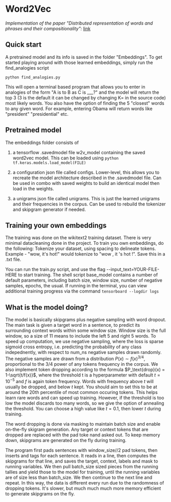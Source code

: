 # Word2Vec
<em>Implementation of the paper "Distributed representation of words and phrases and their compositionality":</em> [link](https://arxiv.org/pdf/1310.4546.pdf)

## Quick start
A pretrained model and its info is saved in the folder "Embeddings". To get started playing around with those learned embeddings, simply run the find_analogies script
```
python find_analogies.py
```
This will open a terminal based program that allows you to enter in analogies of the form
"A is to B as C is ___?"
and the model will return the top 3 (3 is the default it can be changed by changing K= in the source code) most likely words.
You also have the option of finding the 5 "closest" words to any given word. For example, entering Obama will return words like "president" "presidential" etc.

## Pretrained model
The embeddings folder consists of 

1) a tensorflow .savedmodel file w2v_model containing the saved word2vec model. This can be loaded using ```python tf.keras.models.load_model(FILE)```

2) a configuration json file called configs. Lower-level, this allows you to recreate the model architecture described in the .savedmodel file. Can be used in combo with saved weights to build an identical model then load in the weights.

3) a unigrams json file called unigrams. This is just the learned unigrams and their frequencies in the corpus. Can be used to rebuild the tokenizer and skipgram generator if needed.

## Training your own embeddings
The training was done on the wikitext2 training dataset. There is very minimal datacleaning done in the project. To train you own embeddings, do the following:
Tokenize your dataset, using spacing to delineate tokens. Example - "wow, it's hot!" would tokenize to "wow , it 's hot !". Save this in a .txt file.

You can run the train.py script, and use the flag --input_text=YOUR-FILE-HERE to start training. The shell script base_model contains a number of default parameters,
including batch size, window size, number of negative samples, epochs, the usual. If running in the terminal, you can view additional training progress via the command ```tensorboard --logdir logs```

## What is the model doing?
The model is basically skipgrams plus negative sampling with word dropout. The main task is given a target word in a sentence, to predict its surrounding context words within some window size.
Window size is the full window, so a size of 11 means to include the left 5 and right 5 words. To speed up computation, we use negative sampling, where the loss is sparse sigmoid cross entropy, i.e. predicting the probability of any class indepednently,
with respect to num_ns negative samples drawn randomly. The negative samples are drawn from a distribution $P(x) \sim f(x)^{3/4}$, proportional to the 3/4 power of any tokens frequency in the corpus.
We also implement token dropping according to the formula $P_\text{drop}(x) = 1-\sqrt{t/f(x)}$, where the threshold t is a hyperparameter with default $t=10^{-5}$ and $f$ is again token frequency.
Words with frequency above $t$ will usually be dropped, and below $t$ kept. You should aim to set this to be at around the 20th percentile of most common occuring tokens.
This helps learn rare words and can speed up training. However, if the threshold is too low the model discards too many words, so we give the option of annealing the threshold. You can choose a high value like $t=0.1$, then lower $t$ during training.

The word dropping is done via masking to maintain batch size and enable on-the-fly skigram generation. Any target or context tokens that are dropped are replaced with the pad toke nand asked out.
To keep memory down, skipgrams are generated on the fly during training. 

The program first pads sentences with window_size//2 pad tokens, then inserts <sos> and <eos> tags for each sentence. It reads in a line, then computes the skipgrams for that line, and saves the target, context, labels and mask to running variables.
We then pull batch_size sized pieces from the running tallies and yield those to the model for training, until the running variables are of size less than batch_size. We then continue to the next line and repeat.
In this way, the data is different every run due to the randomness of dropping tokens. It's slower, but much much much more memory efficient to generate skipgrams on the fly.
